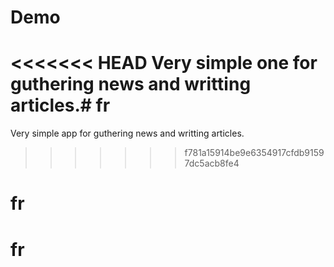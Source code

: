# Demo
<<<<<<< HEAD
Very simple one for guthering news and writting articles.# fr
=======
Very simple app for guthering news and writting articles.
>>>>>>> f781a15914be9e6354917cfdb91597dc5acb8fe4
# fr
# fr
